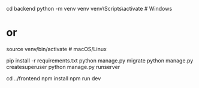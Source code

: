 cd backend
python -m venv venv
venv\Scripts\activate      # Windows
# or
source venv/bin/activate   # macOS/Linux

pip install -r requirements.txt
python manage.py migrate
python manage.py createsuperuser
python manage.py runserver

cd ../frontend
npm install
npm run dev

